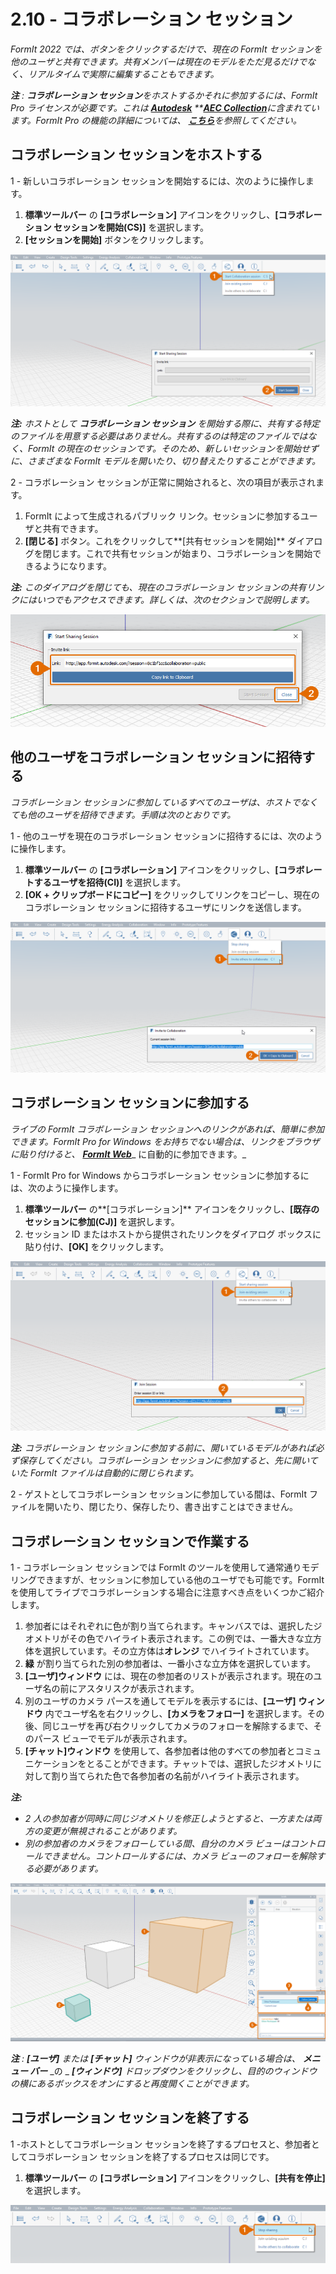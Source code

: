 # 2.10 - コラボレーション セッション

_FormIt 2022 では、ボタンをクリックするだけで、現在の FormIt セッションを他のユーザと共有できます。共有メンバーは現在のモデルをただ見るだけでなく、リアルタイムで実際に編集することもできます。_

_**注**_ _:_ _**コラボレーション セッション**をホストするかそれに参加するには、FormIt Pro ライセンスが必要です。これは_ [_**Autodesk**_](https://www.autodesk.co.jp/collections/architecture-engineering-construction/overview?plc=AECCOL\&term=1-YEAR\&support=ADVANCED\&quantity=1) _\*\*_[_**AEC Collection**_](https://www.autodesk.co.jp/collections/architecture-engineering-construction/overview?plc=AECCOL\&term=1-YEAR\&support=ADVANCED\&quantity=1)_に含まれています。FormIt Pro の機能の詳細については、_ [_**こちら**_](https://formit.autodesk.com/#pro-callout)_を参照してください。_

## コラボレーション セッションをホストする

1 - 新しいコラボレーション セッションを開始するには、次のように操作します。

1. **標準ツールバー** の **[コラボレーション]** アイコンをクリックし、**[コラボレーション セッションを開始(CS)]** を選択します。
2. **[セッションを開始]** ボタンをクリックします。

![](<../../.gitbook/assets/0 (12).png>)

_**注:**_ _ホストとして_ _**コラボレーション セッション** を開始する際に、共有する特定のファイルを用意する必要はありません。共有するのは特定のファイルではなく、FormIt の現在のセッションです。そのため、新しいセッションを開始せずに、さまざまな FormIt モデルを開いたり、切り替えたりすることができます。_

2 - コラボレーション セッションが正常に開始されると、次の項目が表示されます。

1. FormIt によって生成されるパブリック リンク。セッションに参加するユーザと共有できます。
2. **[閉じる]** ボタン。これをクリックして**[共有セッションを開始]** ダイアログを閉じます。これで共有セッションが始まり、コラボレーションを開始できるようになります。

_**注:**_ _このダイアログを閉じても、現在のコラボレーション セッションの共有リンクにはいつでもアクセスできます。詳しくは、次のセクションで説明します。_

![](<../../.gitbook/assets/1 (6).png>)

## 他のユーザをコラボレーション セッションに招待する

_コラボレーション セッションに参加しているすべてのユーザは、ホストでなくても他のユーザを招待できます。手順は次のとおりです。_

1 - 他のユーザを現在のコラボレーション セッションに招待するには、次のように操作します。

1. **標準ツールバー** の **[コラボレーション]** アイコンをクリックし、**[コラボレートするユーザを招待(CI)]** を選択します。
2. **[OK + クリップボードにコピー]** をクリックしてリンクをコピーし、現在のコラボレーション セッションに招待するユーザにリンクを送信します。

![](<../../.gitbook/assets/2 (6).png>)

## コラボレーション セッションに参加する

_ライブの FormIt コラボレーション セッションへのリンクがあれば、簡単に参加できます。FormIt Pro for Windows をお持ちでない場合は、リンクをブラウザに貼り付けると、_ [_**FormIt Web**_](https://formit.autodesk.com/app)_ に自動的に参加できます。_

1 - FormIt Pro for Windows からコラボレーション セッションに参加するには、次のように操作します。

1. **標準ツールバー** の**[コラボレーション]** アイコンをクリックし、**[既存のセッションに参加(CJ)]** を選択します。
2. セッション ID またはホストから提供されたリンクをダイアログ ボックスに貼り付け、**[OK]** をクリックします。

![](<../../.gitbook/assets/3 (15).png>)

_**注:**_ _コラボレーション セッションに参加する前に、開いているモデルがあれば必ず保存してください。コラボレーション セッションに参加すると、先に開いていた FormIt ファイルは自動的に閉じられます。_

2 - ゲストとしてコラボレーション セッションに参加している間は、FormIt ファイルを開いたり、閉じたり、保存したり、書き出すことはできません。

## コラボレーション セッションで作業する

1 - コラボレーション セッションでは FormIt のツールを使用して通常通りモデリングできますが、セッションに参加している他のユーザでも可能です。FormIt を使用してライブでコラボレーションする場合に注意すべき点をいくつかご紹介します。

1. 参加者にはそれぞれに色が割り当てられます。キャンバスでは、選択したジオメトリがその色でハイライト表示されます。この例では、一番大きな立方体を選択しています。その立方体は**オレンジ** でハイライトされています。
2. **緑** が割り当てられた別の参加者は、一番小さな立方体を選択しています。
3. **[ユーザ]ウィンドウ** には、現在の参加者のリストが表示されます。現在のユーザ名の前にアスタリスクが表示されます。
4. 別のユーザのカメラ パースを通してモデルを表示するには、**[ユーザ]** **ウィンドウ** 内でユーザ名を右クリックし、**[カメラをフォロー]** を選択します。その後、同じユーザを再び右クリックしてカメラのフォローを解除するまで、そのパース ビューでモデルが表示されます。
5. **[チャット]ウィンドウ** を使用して、各参加者は他のすべての参加者とコミュニケーションをとることができます。チャットでは、選択したジオメトリに対して割り当てられた色で各参加者の名前がハイライト表示されます。

_**注:**_

* _2 人の参加者が同時に同じジオメトリを修正しようとすると、一方または両方の変更が無視されることがあります。_
* _別の参加者のカメラをフォローしている間、自分のカメラ ビューはコントロールできません。コントロールするには、カメラ ビューのフォローを解除する必要があります。_

![](<../../.gitbook/assets/4 (4).png>)

_**注**_ _:_ _**[ユーザ]**_ _または_ _**[チャット]**_ _ウィンドウが非表示になっている場合は、_ _**メニュー バー**_ _の _ _**[ウィンドウ]** ドロップダウンをクリックし、目的のウィンドウの横にあるボックスをオンにすると再度開くことができます。_

## コラボレーション セッションを終了する

1 -ホストとしてコラボレーション セッションを終了するプロセスと、参加者としてコラボレーション セッションを終了するプロセスは同じです。

1. **標準ツールバー** の **[コラボレーション]** アイコンをクリックし、**[共有を停止]** を選択します。

![](<../../.gitbook/assets/5 (14).png>)

